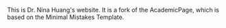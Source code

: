 This is Dr. Nina Huang's website. It is a fork of the AcademicPage, which is based on the Minimal Mistakes Template.
